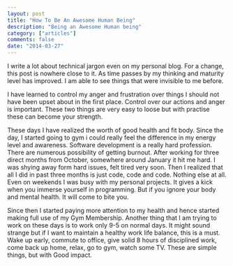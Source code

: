 ```yaml
---
layout: post
title: "How To Be An Awesome Human Being"
description: "Being an Awesome Human being"
category: ["articles"]
comments: false
date: "2014-03-27"
---
```


I write a lot about technical jargon even on my personal blog. For a change, this post is nowhere close to it. 
As time passes by my thinking and maturity level has improved. I am able to see things that were invisible to 
me before. 

I have learned to control my anger and frustration over things I should not have been upset about in the 
first place. Control over our actions and anger is important. These two things are very easy to loose but
with practise these can become your strength.

These days I have realized the worth of good health and fit body. Since the day, I started going to gym i could really
feel the difference in my energy level and awareness. Software development is a really hard profession. There are 
numerous possibility of getting burnout. After working for three direct months from October, somewhere around January it hit me hard. 
I was shying away form hard issues, felt tired very soon. Then I realized that all I did in past three months is just code, code and code.
Nothing else at all. Even on weekends I was busy with my personal projects. It gives a kick when you immerse yourself in programming.
But if you ignore your body and mental health. It will come to bite you. 

Since then I started paying more attention to my health and hence started making full use of my Gym Membership. Another thing
that I am trying to work on these days is to work only 9-5 on normal days. It might sound strange but if I want to maintain a healthy
work life balance, this is a must. Wake up early, commute to office, give solid 8 hours of disciplined work, come back up home, relax, go to 
gym, watch some TV. These are simple things, but with Good impact.



